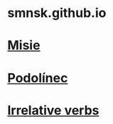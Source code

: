 # smnsk.github.io
# [Misie](https://smnsk.github.io/misie/)
# [Podolínec](https://smnsk.github.io/podolinec/)
# [Irrelative verbs](https://smnsk.github.io/irv/)

